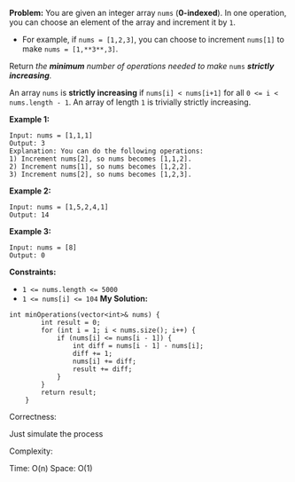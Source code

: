 **Problem:**
You are given an integer array `nums` (**0-indexed**). In one operation, you can choose an element of the array and increment it by `1`.

- For example, if `nums = [1,2,3]`, you can choose to increment `nums[1]` to make `nums = [1,**3**,3]`.

Return *the **minimum** number of operations needed to make* `nums` ***strictly** **increasing**.*

An array `nums` is **strictly increasing** if `nums[i] < nums[i+1]` for all `0 <= i < nums.length - 1`. An array of length `1` is trivially strictly increasing.

 

**Example 1:**

```
Input: nums = [1,1,1]
Output: 3
Explanation: You can do the following operations:
1) Increment nums[2], so nums becomes [1,1,2].
2) Increment nums[1], so nums becomes [1,2,2].
3) Increment nums[2], so nums becomes [1,2,3].
```

**Example 2:**

```
Input: nums = [1,5,2,4,1]
Output: 14
```

**Example 3:**

```
Input: nums = [8]
Output: 0
```

 

**Constraints:**

- `1 <= nums.length <= 5000`
- `1 <= nums[i] <= 104`
**My Solution:**
```
int minOperations(vector<int>& nums) {
        int result = 0;
        for (int i = 1; i < nums.size(); i++) {
            if (nums[i] <= nums[i - 1]) {
                int diff = nums[i - 1] - nums[i];
                diff += 1;
                nums[i] += diff;
                result += diff;
            }
        }
        return result;
    }
```
Correctness:

Just simulate the process

Complexity:

Time: O(n)
Space: O(1)